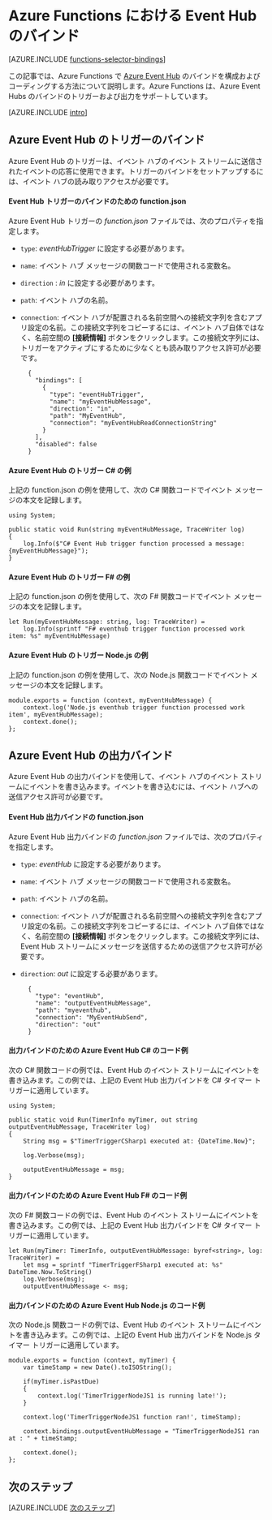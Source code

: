 <properties
	pageTitle="Azure Functions における Event Hub のバインド | Microsoft Azure"
	description="Azure Functions で Azure Event Hub のバインドを使用する方法について説明します。"
	services="functions"
	documentationCenter="na"
	authors="wesmc7777"
	manager="erikre"
	editor=""
	tags=""
	keywords="Azure Functions, 関数, イベント処理, 動的コンピューティング, サーバーなしのアーキテクチャ"/>

<tags
	ms.service="functions"
	ms.devlang="multiple"
	ms.topic="reference"
	ms.tgt_pltfrm="multiple"
	ms.workload="na"
	ms.date="08/22/2016"
	ms.author="wesmc"/>

# Azure Functions における Event Hub のバインド

[AZURE.INCLUDE [functions-selector-bindings](../../includes/functions-selector-bindings.md)]

この記事では、Azure Functions で [Azure Event Hub](../event-hubs/event-hubs-overview.md) のバインドを構成およびコーディングする方法について説明します。Azure Functions は、Azure Event Hubs のバインドのトリガーおよび出力をサポートしています。

[AZURE.INCLUDE [intro](../../includes/functions-bindings-intro.md)]


## Azure Event Hub のトリガーのバインド

Azure Event Hub のトリガーは、イベント ハブのイベント ストリームに送信されたイベントの応答に使用できます。トリガーのバインドをセットアップするには、イベント ハブの読み取りアクセスが必要です。

#### Event Hub トリガーのバインドのための function.json

Azure Event Hub トリガーの *function.json* ファイルでは、次のプロパティを指定します。

- `type`: *eventHubTrigger* に設定する必要があります。
- `name`: イベント ハブ メッセージの関数コードで使用される変数名。
- `direction` : *in* に設定する必要があります。
- `path`: イベント ハブの名前。
- `connection`: イベント ハブが配置される名前空間への接続文字列を含むアプリ設定の名前。この接続文字列をコピーするには、イベント ハブ自体ではなく、名前空間の **[接続情報]** ボタンをクリックします。この接続文字列には、トリガーをアクティブにするために少なくとも読み取りアクセス許可が必要です。

		{
		  "bindings": [
		    {
		      "type": "eventHubTrigger",
		      "name": "myEventHubMessage",
		      "direction": "in",
		      "path": "MyEventHub",
		      "connection": "myEventHubReadConnectionString"
		    }
		  ],
		  "disabled": false
		}

#### Azure Event Hub のトリガー C# の例
 
上記の function.json の例を使用して、次の C# 関数コードでイベント メッセージの本文を記録します。
 
	using System;
	
	public static void Run(string myEventHubMessage, TraceWriter log)
	{
	    log.Info($"C# Event Hub trigger function processed a message: {myEventHubMessage}");
	}

#### Azure Event Hub のトリガー F# の例

上記の function.json の例を使用して、次の F# 関数コードでイベント メッセージの本文を記録します。

	let Run(myEventHubMessage: string, log: TraceWriter) =
	    log.Info(sprintf "F# eventhub trigger function processed work item: %s" myEventHubMessage)

#### Azure Event Hub のトリガー Node.js の例
 
上記の function.json の例を使用して、次の Node.js 関数コードでイベント メッセージの本文を記録します。
 
	module.exports = function (context, myEventHubMessage) {
	    context.log('Node.js eventhub trigger function processed work item', myEventHubMessage);	
	    context.done();
	};


## Azure Event Hub の出力バインド

Azure Event Hub の出力バインドを使用して、イベント ハブのイベント ストリームにイベントを書き込みます。イベントを書き込むには、イベント ハブへの送信アクセス許可が必要です。

#### Event Hub 出力バインドの function.json

Azure Event Hub 出力バインドの *function.json* ファイルでは、次のプロパティを指定します。

- `type`: *eventHub* に設定する必要があります。
- `name`: イベント ハブ メッセージの関数コードで使用される変数名。
- `path`: イベント ハブの名前。
- `connection`: イベント ハブが配置される名前空間への接続文字列を含むアプリ設定の名前。この接続文字列をコピーするには、イベント ハブ自体ではなく、名前空間の **[接続情報]** ボタンをクリックします。この接続文字列には、Event Hub ストリームにメッセージを送信するための送信アクセス許可が必要です。
- `direction`: *out* に設定する必要があります。

	    {
	      "type": "eventHub",
	      "name": "outputEventHubMessage",
	      "path": "myeventhub",
	      "connection": "MyEventHubSend",
	      "direction": "out"
	    }


#### 出力バインドのための Azure Event Hub C# のコード例
 
次の C# 関数コードの例では、Event Hub のイベント ストリームにイベントを書き込みます。この例では、上記の Event Hub 出力バインドを C# タイマー トリガーに適用しています。
 
	using System;
	
	public static void Run(TimerInfo myTimer, out string outputEventHubMessage, TraceWriter log)
	{
	    String msg = $"TimerTriggerCSharp1 executed at: {DateTime.Now}";
	
	    log.Verbose(msg);   
	    
	    outputEventHubMessage = msg;
	}

#### 出力バインドのための Azure Event Hub F# のコード例

次の F# 関数コードの例では、Event Hub のイベント ストリームにイベントを書き込みます。この例では、上記の Event Hub 出力バインドを C# タイマー トリガーに適用しています。

	let Run(myTimer: TimerInfo, outputEventHubMessage: byref<string>, log: TraceWriter) =
	    let msg = sprintf "TimerTriggerFSharp1 executed at: %s" DateTime.Now.ToString()
	    log.Verbose(msg);
	    outputEventHubMessage <- msg;

#### 出力バインドのための Azure Event Hub Node.js のコード例
 
次の Node.js 関数コードの例では、Event Hub のイベント ストリームにイベントを書き込みます。この例では、上記の Event Hub 出力バインドを Node.js タイマー トリガーに適用しています。
 
	module.exports = function (context, myTimer) {
	    var timeStamp = new Date().toISOString();
	    
	    if(myTimer.isPastDue)
	    {
	        context.log('TimerTriggerNodeJS1 is running late!');
	    }

	    context.log('TimerTriggerNodeJS1 function ran!', timeStamp);   
	    
	    context.bindings.outputEventHubMessage = "TimerTriggerNodeJS1 ran at : " + timeStamp;
	
	    context.done();
	};

## 次のステップ

[AZURE.INCLUDE [次のステップ](../../includes/functions-bindings-next-steps.md)]

<!---HONumber=AcomDC_0921_2016-->